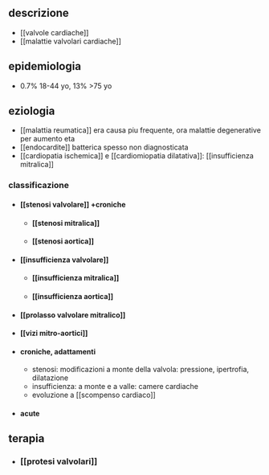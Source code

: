 ## descrizione
- [[valvole cardiache]]
- [[malattie valvolari cardiache]]

## epidemiologia
- 0.7% 18-44 yo, 13% >75 yo

## eziologia
- [[malattia reumatica]] era causa piu frequente, ora malattie degenerative per aumento eta
- [[endocardite]] batterica spesso non diagnosticata
- [[cardiopatia ischemica]] e [[cardiomiopatia dilatativa]]: [[insufficienza mitralica]]
### classificazione
- #### [[stenosi valvolare]] +croniche
	- #### [[stenosi mitralica]]
	- #### [[stenosi aortica]]
- #### [[insufficienza valvolare]]
	- #### [[insufficienza mitralica]]
	- #### [[insufficienza aortica]]
- #### [[prolasso valvolare mitralico]]
- #### [[vizi mitro-aortici]]
- #### croniche, adattamenti
	- stenosi: modificazioni a monte della valvola: pressione, ipertrofia, dilatazione
	- insufficienza: a monte e a valle: camere cardiache
	- evoluzione a [[scompenso cardiaco]]
- #### acute

## terapia
- ### [[protesi valvolari]]